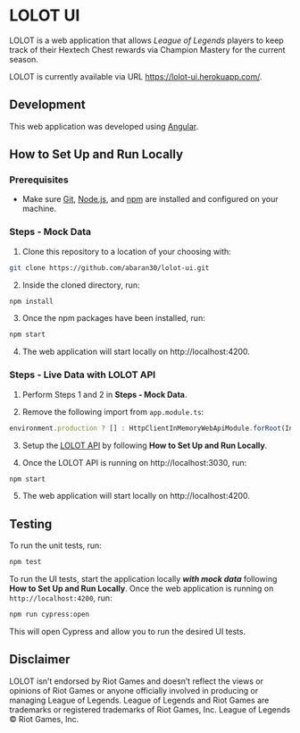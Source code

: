 # LOLOT UI

LOLOT is a web application that allows *League of Legends* players to keep track of their Hextech Chest rewards via Champion Mastery for the current season.

LOLOT is currently available via URL https://lolot-ui.herokuapp.com/.

## Development

This web application was developed using [Angular](https://angular.io/).

## How to Set Up and Run Locally
### Prerequisites
+ Make sure [Git](https://git-scm.com/), [Node.js](https://nodejs.org/en/), and [npm](https://www.npmjs.com/) are installed and configured on your machine.

### Steps - Mock Data
1. Clone this repository to a location of your choosing with:
``` bash
git clone https://github.com/abaran30/lolot-ui.git
```

2. Inside the cloned directory, run:
``` bash
npm install
```

3. Once the npm packages have been installed, run:
``` bash
npm start
```

4. The web application will start locally on http://localhost:4200.

### Steps - Live Data with LOLOT API

1. Perform Steps 1 and 2 in **Steps - Mock Data**.

2. Remove the following import from `app.module.ts`:
``` typescript
environment.production ? [] : HttpClientInMemoryWebApiModule.forRoot(InMemoryLolotService)
```

3. Setup the [LOLOT API](https://github.com/abaran30/lolot-api) by following **How to Set Up and Run Locally**.

4. Once the LOLOT API is running on http://localhost:3030, run:
``` bash
npm start
```

5. The web application will start locally on http://localhost:4200.

## Testing

To run the unit tests, run:
``` bash
npm test
```

To run the UI tests, start the application locally ***with mock data*** following **How to Set Up and Run Locally**. Once the web application is running on `http://localhost:4200`, run:
``` bash
npm run cypress:open
```
This will open Cypress and allow you to run the desired UI tests.

## Disclaimer

LOLOT isn’t endorsed by Riot Games and doesn’t reflect the views or opinions of Riot Games or anyone officially involved in producing or managing League of Legends. League of Legends and Riot Games are trademarks or registered trademarks of Riot Games, Inc. League of Legends © Riot Games, Inc.